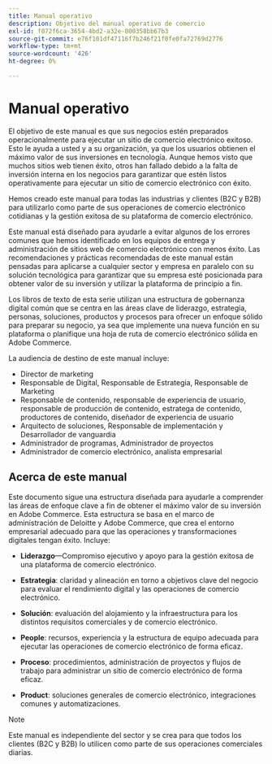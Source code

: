 ```yaml
---
title: Manual operativo
description: Objetivo del manual operativo de comercio
exl-id: f072f6ca-3654-4bd2-a32e-000358bb67b3
source-git-commit: e76f101df47116f7b246f21f0fe0fa72769d2776
workflow-type: tm+mt
source-wordcount: '426'
ht-degree: 0%

---
```


# Manual operativo

El objetivo de este manual es que sus negocios estén preparados operacionalmente para ejecutar un sitio de comercio electrónico exitoso. Esto le ayuda a usted y a su organización, ya que los usuarios obtienen el máximo valor de sus inversiones en tecnología. Aunque hemos visto que muchos sitios web tienen éxito, otros han fallado debido a la falta de inversión interna en los negocios para garantizar que estén listos operativamente para ejecutar un sitio de comercio electrónico con éxito.

Hemos creado este manual para todas las industrias y clientes (B2C y B2B) para utilizarlo como parte de sus operaciones de comercio electrónico cotidianas y la gestión exitosa de su plataforma de comercio electrónico.

Este manual está diseñado para ayudarle a evitar algunos de los errores comunes que hemos identificado en los equipos de entrega y administración de sitios web de comercio electrónico con menos éxito. Las recomendaciones y prácticas recomendadas de este manual están pensadas para aplicarse a cualquier sector y empresa en paralelo con su solución tecnológica para garantizar que su empresa esté posicionada para obtener valor de su inversión y utilizar la plataforma de principio a fin.

Los libros de texto de esta serie utilizan una estructura de gobernanza digital común que se centra en las áreas clave de liderazgo, estrategia, personas, soluciones, productos y procesos para ofrecer un enfoque sólido para preparar su negocio, ya sea que implemente una nueva función en su plataforma o planifique una hoja de ruta de comercio electrónico sólida en Adobe Commerce.

La audiencia de destino de este manual incluye:

- Director de marketing
- Responsable de Digital, Responsable de Estrategia, Responsable de Marketing
- Responsable de contenido, responsable de experiencia de usuario, responsable de producción de contenido, estratega de contenido, productores de contenido, diseñador de experiencia de usuario
- Arquitecto de soluciones, Responsable de implementación y Desarrollador de vanguardia
- Administrador de programas, Administrador de proyectos
- Administrador de comercio electrónico, analista empresarial

## Acerca de este manual

Este documento sigue una estructura diseñada para ayudarle a comprender las áreas de enfoque clave a fin de obtener el máximo valor de su inversión en Adobe Commerce. Esta estructura se basa en el marco de administración de Deloitte y Adobe Commerce, que crea el entorno empresarial adecuado para que las operaciones y transformaciones digitales tengan éxito. Incluye:

- **Liderazgo**—Compromiso ejecutivo y apoyo para la gestión exitosa de una plataforma de comercio electrónico.

- **Estrategia**: claridad y alineación en torno a objetivos clave del negocio para evaluar el rendimiento digital y las operaciones de comercio electrónico.

- **Solución**: evaluación del alojamiento y la infraestructura para los distintos requisitos comerciales y de comercio electrónico.

- **People**: recursos, experiencia y la estructura de equipo adecuada para ejecutar las operaciones de comercio electrónico de forma eficaz.

- **Proceso**: procedimientos, administración de proyectos y flujos de trabajo para administrar un sitio de comercio electrónico de forma eficaz.

- **Product**: soluciones generales de comercio electrónico, integraciones comunes y automatizaciones.

>[!NOTE]
>
>Este manual es independiente del sector y se crea para que todos los clientes (B2C y B2B) lo utilicen como parte de sus operaciones comerciales diarias.
